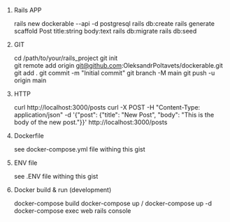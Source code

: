 1)  Rails APP

    rails new dockerable --api -d postgresql
    rails db:create
    rails generate scaffold Post title:string body:text
    rails db:migrate
    rails db:seed

2)  GIT

    cd /path/to/your/rails_project
    git init   
    git remote add origin git@github.com:OleksandrPoltavets/dockerable.git
    git add .
    git commit -m "Initial commit"
    git branch -M main
    git push -u origin main

3)  HTTP

    curl http://localhost:3000/posts
    curl -X POST -H "Content-Type: application/json" -d '{"post": {"title": "New Post", "body": "This is the body of the new post."}}' http://localhost:3000/posts

4) Dockerfile

   see docker-compose.yml file withing this gist

5) ENV file

   see .ENV file withing this gist

6) Docker build & run (development)

   docker-compose build
   docker-compose up / docker-compose up -d
   docker-compose exec web rails console
    

    